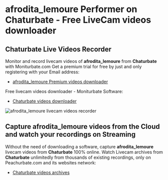 # afrodita_lemoure Performer on Chaturbate - Free LiveCam videos downloader

## Chaturbate Live Videos Recorder

Monitor and record livecam videos of **afrodita_lemoure** from **Chaturbate** with Moniturbate.com
Get a premium trial for free by just and only registering with your Email address:
* [afrodita_lemoure Premium videos downloader](https://moniturbate.com/request-demo-licence-key.html)

Free livecam videos downloader - Moniturbate Software:
* [Chaturbate videos downloader](https://moniturbate.com/moniturbate-download-software.html)

![afrodita_lemoure livecam videos recorder](https://peachurnet.com/templates/moniturbate-software.png)


## Capture afrodita_lemoure videos from the Cloud and watch your recordings on Streaming

Without the need of downloading a software, capture **afrodita_lemoure** livecam videos from **Chaturbate** 100% online.
Watch Livecam archives from **Chaturbate** unlimitedly from thousands of existing recordings, only on Peachurbate.com and its websites network:
* [Chaturbate videos archives](https://peachurnet.com/)